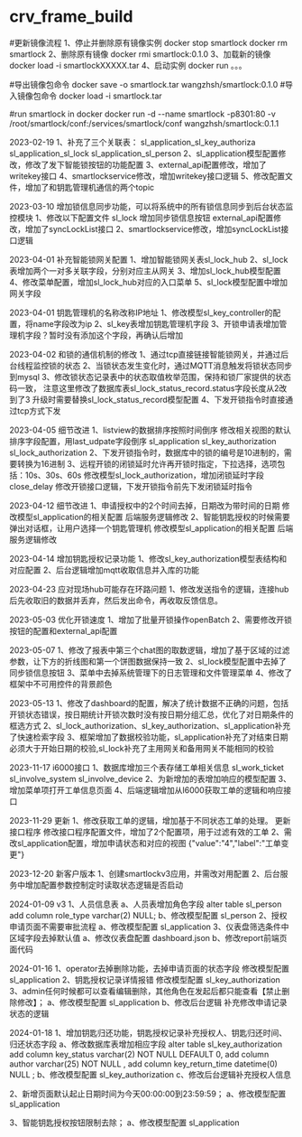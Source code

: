 # crv_frame_build

#更新镜像流程
1、停止并删除原有镜像实例
    docker stop smartlock
    docker rm smartlock
2、删除原有镜像
    docker rmi smartlock:0.1.0
3、加载新的镜像
    docker load -i smartlockXXXXX.tar
4、启动实例
    docker run 。。。

#导出镜像包命令
docker save -o smartlock.tar wangzhsh/smartlock:0.1.0
#导入镜像包命令
docker load -i smartlock.tar

#run smartlock in docker
docker run -d --name smartlock -p8301:80 -v /root/smartlock/conf:/services/smartlock/conf wangzhsh/smartlock:0.1.1

2023-02-19
1、补充了三个关联表：
    sl_application_sl_key_authoriza
    sl_application_sl_lock
    sl_application_sl_person
2、sl_application模型配置修改，修改了发下智能锁按钮的功能配置
3、external_api配置修改，增加了writekey接口
4、smartlockservice修改，增加writekey接口逻辑
5、修改配置文件，增加了和钥匙管理机通信的两个topic

2023-03-10 增加锁信息同步功能，可以将系统中的所有锁信息同步到后台状态监控模块
1、修改以下配置文件
    sl_lock   增加同步锁信息按钮
    external_api配置修改，增加了syncLockList接口
2、smartlockservice修改，增加syncLockList接口逻辑

2023-04-01 补充智能锁网关配置
1、增加智能锁网关表sl_lock_hub
2、sl_lock表增加两个一对多关联字段，分别对应主从网关
3、增加sl_lock_hub模型配置
4、修改菜单配置，增加sl_lock_hub对应的入口菜单
5、sl_lock模型配置中增加网关字段

2023-04-01 钥匙管理机的名称改称IP地址
1、修改模型sl_key_controller的配置，将name字段改为ip
2、sl_key表增加钥匙管理机字段
3、开锁申请表增加管理机字段？暂时没有添加这个字段，再确认后增加

2023-04-02 和锁的通信机制的修改
1、通过tcp直接链接智能锁网关，并通过后台线程监控锁的状态
2、当锁状态发生变化时，通过MQTT消息触发将锁状态同步到mysql
3、修改锁状态记录表中的状态取值枚举范围，保持和锁厂家提供的状态码一致，
   注意这里修改了数据库表sl_lock_status_record.status字段长度从2改到了3
   升级时需要替换sl_lock_status_record模型配置
4、下发开锁指令时直接通过tcp方式下发

2023-04-05 细节改进
1、listview的数据排序按照时间倒序
    修改相关视图的默认排序字段配置，用last_udpate字段倒序
    sl_application
    sl_key_authorization
    sl_lock_authorization
2、下发开锁指令时，数据库中的锁的编号是10进制的，需要转换为16进制
3、远程开锁的闭锁延时允许再开锁时指定，下拉选择，选项包括：10s、30s、60s
    修改模型sl_lock_authorization，增加闭锁延时字段close_delay
    修改开锁接口逻辑，下发开锁指令前先下发闭锁延时指令

2023-04-12 细节改进
1、申请授权中的2个时间去掉，日期改为带时间的日期
    修改模型sl_application的相关配置
    后端服务逻辑修改
2、智能钥匙授权的时候需要弹出对话框，让用户选择一个钥匙管理机
    修改模型sl_application的相关配置
    后端服务逻辑修改

2023-04-14 增加钥匙授权记录功能
1、修改sl_key_authorization模型表结构和对应配置
2、后台逻辑增加mqtt收取信息并入库的功能

2023-04-23 应对现场hub可能存在环路问题
1、修改发送指令的逻辑，连接hub后先收取旧的数据并丢弃，然后发出命令，再收取反馈信息。

2023-05-03 优化开锁速度
1、增加了批量开锁操作openBatch
2、需要修改开锁按钮的配置和external_api配置

2023-05-07
1、修改了报表中第三个chat图的取数逻辑，增加了基于区域的过滤参数，让下方的折线图和第一个饼图数据保持一致
2、sl_lock模型配置中去掉了同步锁信息按钮
3、菜单中去掉系统管理下的日志管理和文件管理菜单
4、修改了框架中不可用控件的背景颜色

2023-05-13
1、修改了dashboard的配置，解决了统计数据不正确的问题，包括开锁状态错误，按日期统计开锁次数时没有按日期分组汇总，优化了对日期条件的框选方式
2、sl_lock_authorization、sl_key_authorization、sl_application补充了快速检索字段
3、框架增加了数据校验功能，sl_application补充了对结束日期必须大于开始日期的校验,sl_lock补充了主用网关和备用网关不能相同的校验

2023-11-17 i6000接口
1、数据库增加三个表存储工单相关信息
    sl_work_ticket
    sl_involve_system
    sl_involve_device
2、为新增加的表增加响应的模型配置
3、增加菜单项打开工单信息页面
4、后端逻辑增加从I6000获取工单的逻辑和响应接口

2023-11-29 更新
1、修改获取工单的逻辑，增加基于不同状态工单的处理。
    更新接口程序
    修改接口程序配置文件，增加了2个配置项，用于过滤有效的工单
2、需改sl_application配置，增加申请状态和对应的视图
    {"value":"4","label":"工单变更"}

2023-12-20 新客户版本
1、创建smartlockv3应用，并需改对用配置
2、后台服务中增加配置参数控制定时读取状态逻辑是否启动

2024-01-09 v3
1、人员信息表
    a、人员表增加角色字段
    alter table sl_person
    add column role_type varchar(2) NULL;
    b、修改模型配置 sl_person
2、授权申请页面不需要审批流程
    a、修改模型配置 sl_application
3、仪表盘筛选条件中区域字段去掉默认值
    a、修改仪表盘配置 dashboard.json
    b、修改report前端页面代码

2024-01-16
1、operator去掉删除功能，去掉申请页面的状态字段
    修改模型配置 sl_application
2、钥匙授权记录详情报错
    修改模型配置 sl_key_authorization
3、admin任何时候都可以查看编辑删除，其他角色在发起后都只能查看【禁止删除修改】；
   a、修改模型配置 sl_application
   b、修改后台逻辑 补充修改申请记录状态的逻辑

2024-01-18
1、增加钥匙归还功能，钥匙授权记录补充授权人、钥匙归还时间、归还状态字段
    a、修改数据库表增加相应字段
    alter table sl_key_authorization
    add column key_status varchar(2) NOT NULL DEFAULT 0,
    add column author varchar(25) NOT NULL ,
    add column key_return_time datetime(0) NULL ;
    b、修改模型配置 sl_key_authorization
    c、修改后台逻辑补充授权人信息

2、新增页面默认起止日期时间为今天00:00:00到23:59:59；
    a、修改模型配置 sl_application

3、智能钥匙授权按钮限制去除；
    a、修改模型配置 sl_application